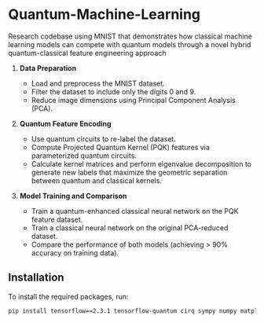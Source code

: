 # Quantum-Machine-Learning
Research codebase using MNIST that demonstrates how classical machine learning models can compete with quantum models through a novel hybrid quantum-classical feature engineering approach

1. **Data Preparation**
   - Load and preprocess the MNIST dataset.
   - Filter the dataset to include only the digits 0 and 9.
   - Reduce image dimensions using Principal Component Analysis (PCA).

2. **Quantum Feature Encoding**
   - Use quantum circuits to re-label the dataset.
   - Compute Projected Quantum Kernel (PQK) features via parameterized quantum circuits.
   - Calculate kernel matrices and perform eigenvalue decomposition to generate new labels that maximize the geometric separation between quantum and classical kernels.

3. **Model Training and Comparison**
   - Train a quantum-enhanced classical neural network on the PQK feature dataset.
   - Train a classical neural network on the original PCA-reduced dataset.
   - Compare the performance of both models (achieving > 90% accuracy on training data).

## Installation

To install the required packages, run:

```bash
pip install tensorflow==2.3.1 tensorflow-quantum cirq sympy numpy matplotlib


